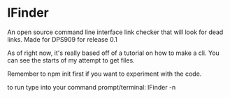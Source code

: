# lFinder
An open source command line interface link checker that will look for dead links.  Made for DPS909 for release 0.1

As of right now, it's really based off of a tutorial on how to make a cli.  You can see the starts of my attempt to get files.

Remember to npm init first if you want to experiment with the code.

to run type into your command prompt/terminal: lFinder -n
